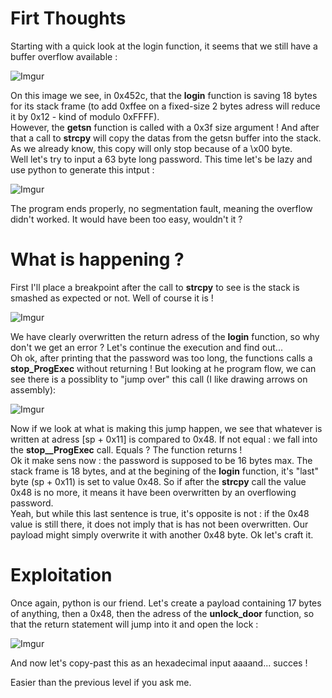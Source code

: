 # Firt Thoughts

Starting with a quick look at the login function, it seems that we still have a buffer overflow available :

![Imgur](https://imgur.com/oUaCJ8P.png)

On this image we see, in 0x452c, that the **login** function is saving 18 bytes for its stack frame (to add 0xffee on a fixed-size 2 bytes adress will reduce it by 0x12 - kind of modulo 0xFFFF).  
However, the **getsn** function is called with a 0x3f size argument ! And after that a call to **strcpy** will copy the datas from the getsn buffer into the stack. As we already know, this copy will only stop because of a \x00 byte.  
Well let's try to input a 63 byte long password. This time let's be lazy and use python to generate this intput :

![Imgur](https://imgur.com/zOx9CAa.gif)

The program ends properly, no segmentation fault, meaning the overflow didn't worked. It would have been too easy, wouldn't it ?

# What is happening ?

First I'll place a breakpoint after the call to **strcpy** to see is the stack is smashed as expected or not. Well of course it is !

![Imgur](https://imgur.com/dxFoNxj.png)

We have clearly overwritten the return adress of the **login** function, so why don't we get an error ? Let's continue the execution and find out...   
Oh ok, after printing that the password was too long, the functions calls a **__stop_ProgExec__** without returning ! But looking at he program flow, we can see there is a possiblity to "jump over" this call (I like drawing arrows on assembly):

![Imgur](https://imgur.com/ziAmbkD.png)

Now if we look at what is making this jump happen, we see that whatever is written at adress [sp + 0x11] is compared to 0x48. If not equal : we fall into the **__stop__ProgExec__** call. Equals ? The function returns !  
Ok it make sens now : the password is supposed to be 16 bytes max. The stack frame is 18 bytes, and at the begining of the **login** function, it's "last" byte (sp + 0x11) is set to value 0x48. So if after the **strcpy** call the value 0x48 is no more, it means it have been overwritten by an overflowing password.  
Yeah, but while this last sentence is true, it's opposite is not : if the 0x48 value is still there, it does not imply that is has not been overwritten. Our payload might simply overwrite it with another 0x48 byte. Ok let's craft it.

# Exploitation

Once again, python is our friend. Let's create a payload containing 17 bytes of anything, then a 0x48, then the adress of the **unlock_door** function, so that the return statement will jump into it and open the lock :

![Imgur](https://imgur.com/SG5jBlL.gif)

And now let's copy-past this as an hexadecimal input aaaand... succes !

Easier than the previous level if you ask me.

